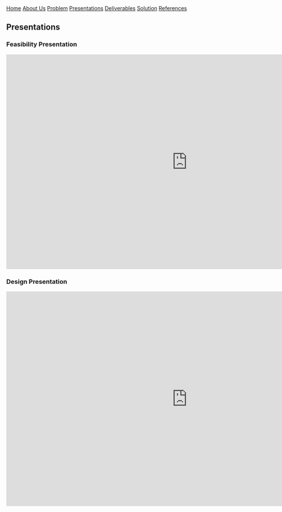 <div class="button-group">
    <a href="./" class="button primary">Home</a>
    <a href="./about-us.html" class="button">About Us</a>
    <a href="./problem.html" class="button">Problem</a>
    <a href="./presentations.html" class="button">Presentations</a>
    <a href="./deliverables.html" class="button">Deliverables</a>
    <a href="./solution.html" class="button">Solution</a>
    <a href="./references.html" class="button">References</a>


</div>

## Presentations

### Feasibility Presentation

<iframe src="https://docs.google.com/presentation/d/e/2PACX-1vSUzKP_YQTF9A1PE2V3U93Hs58x7yRdsM36Nca5urHOIMuz61TwgfxJ6kRgNIkKqEBfmQxPETVxfTBd/embed?start=false&loop=false&delayms=3000" frameborder="0" width="960" height="569" allowfullscreen="true" mozallowfullscreen="true" webkitallowfullscreen="true"></iframe>

### Design Presentation

<iframe src="https://docs.google.com/presentation/d/e/2PACX-1vTBV3gn9jSgPxWz9ETyKxzRDHdH0GZcxWNjdh8qlE5DPXCxrpBNiFxU0vNZWGfH_PjH9agfhZmdfmU4/embed?start=false&loop=false&delayms=60000" frameborder="0" width="960" height="569" allowfullscreen="true" mozallowfullscreen="true" webkitallowfullscreen="true"></iframe>


